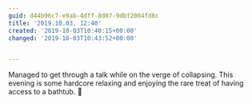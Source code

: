 ```yaml
---
guid: d44b96c7-e9ab-4dff-8d07-9dbf2004fd8c
title: '2019.10.03, 12:40'
created: '2019-10-03T10:40:15+00:00'
changed: '2019-10-03T10:43:52+00:00'


---
```


Managed to get through a talk while on the verge of collapsing. This evening is some hardcore relaxing and enjoying the rare treat of having access to a bathtub. 🛀 
